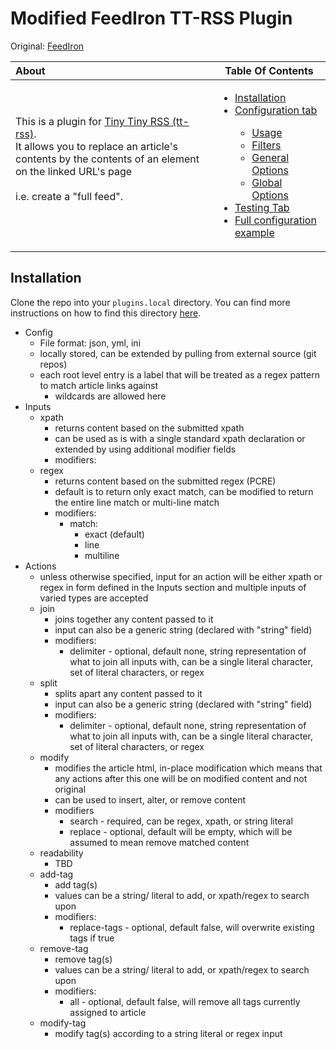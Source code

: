 # Modified FeedIron TT-RSS Plugin
Original: [FeedIron](https://github.com/feediron/ttrss_plugin-feediron)

About |Table Of Contents
 :---- | --------
This is a plugin for [Tiny Tiny RSS (tt-rss)](https://tt-rss.org/).<br>It allows you to replace an article's contents by the contents of an element on the linked URL's page<br><br>i.e. create a "full feed".<br><br>|<ul><li>[Installation](#installation)</li><li>[Configuration tab](#configuration-tab)</li><ul><li>[Usage](#usage)</li><li>[Filters](#filters)</li><li>[General Options](#general-options)</li><li>[Global Options](#global-options)</li></ul><li>[Testing Tab](#testing-tab)</li><li>[Full configuration example](#full-configuration-example)</li></ul>

## Installation

Clone the repo into your `plugins.local` directory. You can find more instructions on how to find this directory [here](https://git.tt-rss.org/fox/ttrss-docker-compose/wiki#how-do-i-add-plugins-and-themes).

- Config
    - File format: json, yml, ini
    - locally stored, can be extended by pulling from external source (git repos)
    - each root level entry is a label that will be treated as a regex pattern to match article links against
        - wildcards are allowed here
- Inputs
    - xpath
        - returns content based on the submitted xpath
        - can be used as is with a single standard xpath declaration or extended by using additional modifier fields
        - modifiers:
    - regex
        - returns content based on the submitted regex (PCRE)
        - default is to return only exact match, can be modified to return the entire line match or multi-line match
        - modifiers:
            - match:
                - exact (default)
                - line
                - multiline
- Actions
    - unless otherwise specified, input for an action will be either xpath or regex in form defined in the Inputs section and multiple inputs of varied types are accepted
    - join
        - joins together any content passed to it
        - input can also be a generic string (declared with "string" field)
        - modifiers:
            - delimiter - optional, default none, string representation of what to join all inputs with, can be a single literal character, set of literal characters, or regex
    - split
        - splits apart any content passed to it
        - input can also be a generic string (declared with "string" field)
        - modifiers:
            - delimiter - optional, default none, string representation of what to join all inputs with, can be a single literal character, set of literal characters, or regex
    - modify
        - modifies the article html, in-place modification which means that any actions after this one will be on modified content and not original
        - can be used to insert, alter, or remove content
        - modifiers
            - search - required, can be regex, xpath, or string literal
            - replace - optional, default will be empty, which will be assumed to mean remove matched content
    - readability
        - TBD
    - add-tag
        - add tag(s)
        - values can be a string/ literal to add, or xpath/regex to search upon
        - modifiers:
            - replace-tags - optional, default false, will overwrite existing tags if true
    - remove-tag
        - remove tag(s)
        - values can be a string/ literal to add, or xpath/regex to search upon
        - modifiers:
            - all - optional, default false, will remove all tags currently assigned to article
    - modify-tag
        - modify tag(s) according to a string literal or regex input
